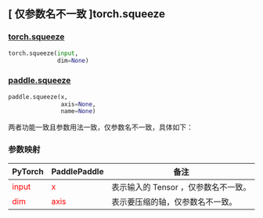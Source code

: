 ## [ 仅参数名不一致 ]torch.squeeze
### [torch.squeeze](https://pytorch.org/docs/stable/generated/torch.squeeze.html?highlight=squeeze#torch.squeeze)

```python
torch.squeeze(input,
              dim=None)
```

### [paddle.squeeze](https://www.paddlepaddle.org.cn/documentation/docs/zh/api/paddle/squeeze_cn.html#squeeze)

```python
paddle.squeeze(x,
               axis=None,
               name=None)
```

两者功能一致且参数用法一致，仅参数名不一致，具体如下：
### 参数映射
| PyTorch       | PaddlePaddle | 备注                                                   |
| ------------- | ------------ | ------------------------------------------------------ |
| <font color='red'> input </font> | <font color='red'> x </font> | 表示输入的 Tensor ，仅参数名不一致。  |
| <font color='red'> dim </font> | <font color='red'> axis </font> | 表示要压缩的轴，仅参数名不一致。  |
